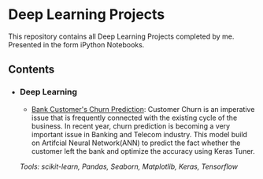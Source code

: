 # Deep Learning Projects
This repository contains all Deep Learning Projects completed by me. Presented in the form iPython Notebooks.

## Contents
- ### Deep Learning

	- [Bank Customer's Churn Prediction](https://github.com/nayan2112/Deep_Learning_projects/tree/main/Customer's%20Churn%20Classification-ANN): Customer Churn is an imperative issue that is frequently connected with the existing cycle of the business. In recent year, churn prediction is becoming a very important issue in Banking and Telecom industry. This model build on Artifcial Neural Network(ANN) to predict the fact whether the customer left the bank and optimize the accuracy using Keras Tuner.
  
	_Tools: scikit-learn, Pandas, Seaborn, Matplotlib, Keras, Tensorflow_


